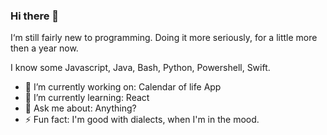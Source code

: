 ### Hi there 👋

I‘m still fairly new to programming. Doing it more seriously, for a little more then a year now.

I know some Javascript, Java, Bash, Python, Powershell, Swift.

- 🔭 I’m currently working on: Calendar of life App
- 🌱 I’m currently learning: React
- 💬 Ask me about: Anything?
- ⚡ Fun fact: I'm good with dialects, when I'm in the mood.
